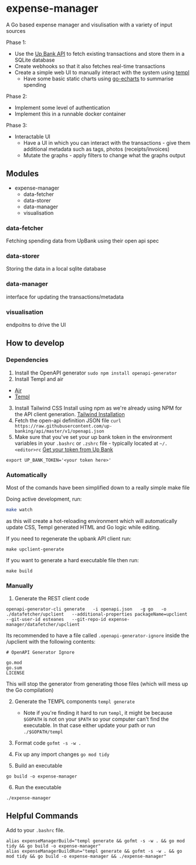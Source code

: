 # expense-manager
A Go based expense manager and visulisation with a variety of input sources

Phase 1:
* Use the [Up Bank API](https://github.com/up-banking/api) to fetch existing transactions and store them in a SQLite database
* Create webhooks so that it also fetches real-time transactions
* Create a simple web UI to manually interact with the system using [templ](https://github.com/a-h/templ)
    * Have some basic static charts using [go-echarts](https://github.com/go-echarts/go-echarts) to summarise spending

Phase 2:
* Implement some level of authentication
* Implement this in a runnable docker container

Phase 3:
* Interactable UI
    * Have a UI in which you can interact with the transactions - give them additional metadata such as tags, photos (receipts/invoices)
    * Mutate the graphs - apply filters to change what the graphs output    

## Modules

* expense-manager
    * data-fetcher
    * data-storer
    * data-manager
    * visualisation

### data-fetcher
Fetching spending data from UpBank using their open api spec

### data-storer
Storing the data in a local sqlite database

### data-manager
interface for updating the transactions/metadata

### visualisation
endpoitns to drive the UI


## How to develop

### Dependencies
1. Install the OpenAPI generator
`sudo npm install openapi-generator`
2. Install Templ and air
* [Air](https://github.com/air-verse/air?tab=readme-ov-file#installation)
* [Templ](https://templ.guide/quick-start/installation)
3. Install Tailwind CSS
Install using npm as we're already using NPM for the API client generation.
[Tailwind Installation](https://tailwindcss.com/docs/installation)
4. Fetch the open-api definition JSON file
`curl https://raw.githubusercontent.com/up-banking/api/master/v1/openapi.json`
5. Make sure that you've set your up bank token in the environment variables in your `.bashrc` or `.zshrc` file - typically located at `~/.<editor>rc`
[Get your token from Up Bank](https://api.up.com.au/getting_started)
```
export UP_BANK_TOKEN='<your token here>' 
```
### Automatically
Most of the comands have been simplified down to a really simple make file

Doing active development, run:
```bash
make watch  
```
as this will create a hot-reloading environment which will automatically update CSS, Templ generated HTML and Go logic while editing.

If you need to regenerate the upbank API client run:
```
make upclient-generate
```

If you want to generate a hard executable file then run:
```
make build
```

### Manually
1. Generate the REST client code
```
openapi-generator-cli generate   -i openapi.json   -g go   -o ./datafetcher/upclient   --additional-properties packageName=upclient   --git-user-id esteanes   --git-repo-id expense-manager/datafetcher/upclient
```
Its recommended to have a file called `.openapi-generator-ignore` inside the /upclient with the following contents:
```
# OpenAPI Generator Ignore

go.mod
go.sum
LICENSE
```
This will stop the generator from generating those files (which will mess up the Go compilation)

2. Generate the TEMPL components
`templ generate`

    * Note if you're finding it hard to run `templ`, it might be because `$GOPATH` is not on your `$PATH` so your computer can't find the executable. In that case either update your path or run `./$GOPATH/templ`

3. Format code
`gofmt -s -w .`

4. Fix up any import changes
`go mod tidy`


5. Build an executable
```
go build -o expense-manager
```

6. Run the executable
```
./expense-manager
```

## Helpful Commands
Add to your `.bashrc` file.
```
alias expenseManagerBuild="templ generate && gofmt -s -w . && go mod tidy && go build -o expense-manager"
alias expenseManagerBuildRun="templ generate && gofmt -s -w . && go mod tidy && go build -o expense-manager && ./expense-manager"
```
